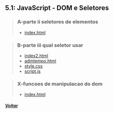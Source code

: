 ## 5.1: JavaScript - DOM e Seletores

> ### A-parte ii seletores de elementos
> 
> - [index.html](A-parte-ii-seletores-de-elementos/index.html)

> ### B-parte iii qual seletor usar
>
> - [index2.html](B-parte-iii-qual-seletor-usar/index2.html)
> - [admtempo.html](B-parte-iii-qual-seletor-usar/admtempo.html)
> - [style.css](B-parte-iii-qual-seletor-usar/style.css)
> - [script.js](B-parte-iii-qual-seletor-usar/script.js)

> ### X-funcoes de manipulacao do dom
> 
> - [index.html](X-funcoes-de-manipulacao-do-dom/index.html)

##### [Voltar](https://github.com/nnnnadia/trybe-exercicios#bloco-5-javascript-dom-eventos-e-web-storage)

